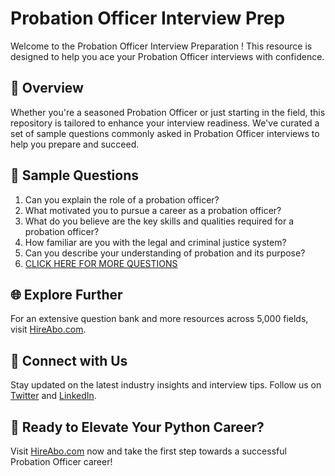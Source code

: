 # Probation Officer Interview Prep

Welcome to the Probation Officer Interview Preparation ! This resource is designed to help you ace your Probation Officer interviews with confidence.

## 🚀 Overview

Whether you're a seasoned Probation Officer or just starting in the field, this repository is tailored to enhance your interview readiness. We've curated a set of sample questions commonly asked in Probation Officer interviews to help you prepare and succeed.

## 📝 Sample Questions

1. Can you explain the role of a probation officer?
2. What motivated you to pursue a career as a probation officer?
3. What do you believe are the key skills and qualities required for a probation officer?
4. How familiar are you with the legal and criminal justice system?
5. Can you describe your understanding of probation and its purpose?
6. [CLICK HERE FOR MORE QUESTIONS](https://hireabo.com/job/9_1_5/Probation%20Officer)

## 🌐 Explore Further

For an extensive question bank and more resources across 5,000 fields, visit [HireAbo.com](https://www.hireabo.com).

## 📱 Connect with Us

Stay updated on the latest industry insights and interview tips. Follow us on [Twitter](https://twitter.com/hireabo) and [LinkedIn](https://www.linkedin.com/in/hire-abo-3609972a8/).

## 🚀 Ready to Elevate Your Python Career?

Visit [HireAbo.com](https://www.hireabo.com) now and take the first step towards a successful Probation Officer career!